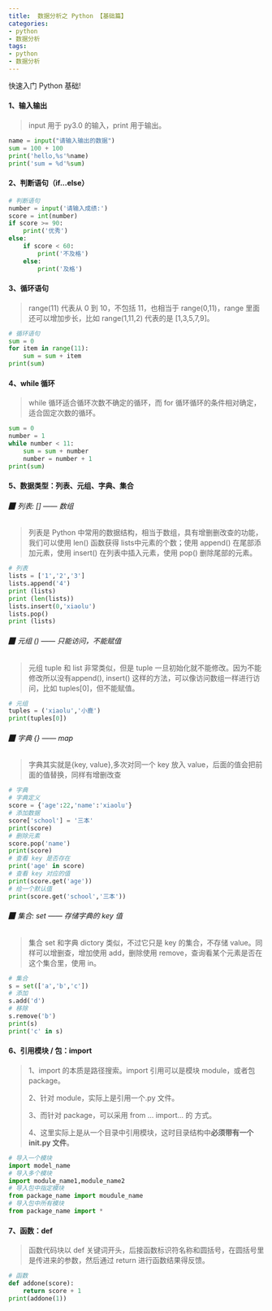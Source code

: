 ```yaml
---
title:  数据分析之 Python 【基础篇】
categories:
- python
- 数据分析
tags: 
- python
- 数据分析
---
```


快速入门 Python 基础!

<!--more-->



#### 1、输入输出

> input 用于 py3.0 的输入，print 用于输出。

```python
name = input("请输入输出的数据")
sum = 100 + 100
print('hello,%s'%name)
print('sum = %d'%sum)
```



#### 2、判断语句（if...else）

```python
# 判断语句
number = input('请输入成绩:')
score = int(number)
if score >= 90:
    print('优秀')
else:
    if score < 60:
        print('不及格')
    else:
        print('及格')
```



#### 3、循环语句

> range(11) 代表从 0 到 10，不包括 11，也相当于 range(0,11)，range 里面还可以增加步长，比如 range(1,11,2) 代表的是 [1,3,5,7,9]。

```python
# 循环语句
sum = 0
for item in range(11):
    sum = sum + item
print(sum)
```



#### 4、while 循环

> while 循环适合循环次数不确定的循环，而 for 循环循环的条件相对确定，适合固定次数的循环。

```python
sum = 0
number = 1
while number < 11:
    sum = sum + number
    number = number + 1
print(sum)
```



#### 5、数据类型：列表、元组、字典、集合

###### ▉ 列表: [] —— 数组

> 列表是 Python 中常用的数据结构，相当于数组，具有增删删改查的功能，我们可以使用 len() 函数获得 lists中元素的个数；使用 append() 在尾部添加元素，使用 insert() 在列表中插入元素，使用 pop() 删除尾部的元素。

```python
# 列表
lists = ['1','2','3']
lists.append('4')
print (lists)
print (len(lists))
lists.insert(0,'xiaolu')
lists.pop()
print (lists)
```



###### ▉ 元组 () —— 只能访问，不能赋值

> 元组 tuple 和 list 非常类似，但是 tuple 一旦初始化就不能修改。因为不能修改所以没有append(), insert() 这样的方法，可以像访问数组一样进行访问，比如 tuples[0]，但不能赋值。

```python
# 元组
tuples = ('xiaolu','小鹿')
print(tuples[0])
```



###### ▉ 字典 {} —— map

> 字典其实就是{key, value},多次对同一个 key 放入 value，后面的值会把前面的值替换，同样有增删改查

```python
# 字典
# 字典定义
score = {'age':22,'name':'xiaolu'}
# 添加数据
score['school'] = '三本'
print(score)
# 删除元素
score.pop('name')
print(score)
# 查看 key 是否存在
print('age' in score)
# 查看 key 对应的值
print(score.get('age'))
# 给一个默认值
print(score.get('school','三本'))
```



###### ▉ 集合: set —— 存储字典的 key 值

> 集合 set 和字典 dictory 类似，不过它只是 key 的集合，不存储 value。同样可以增删查，增加使用 add，删除使用 remove，查询看某个元素是否在这个集合里，使用 in。

```python
# 集合
s = set(['a','b','c'])
# 添加
s.add('d')
# 移除
s.remove('b')
print(s)
print('c' in s)
```



#### 6、引用模块 / 包：import

> 1、import 的本质是路径搜索。import 引用可以是模块 module，或者包 package。
>
> 2、针对 module，实际上是引用一个.py 文件。
>
> 3、而针对 package，可以采用 from … import... 的 方式。
>
> 4、这里实际上是从一个目录中引用模块，这时目录结构中**必须带有一个init.py 文件**。

```python
# 导入一个模块
import model_name
# 导入多个模块
import module_name1,module_name2
# 导入包中指定模块 
from package_name import moudule_name
# 导入包中所有模块 
from package_name import *

```



#### 7、函数：def

> 函数代码块以 def 关键词开头，后接函数标识符名称和圆括号，在圆括号里是传进来的参数，然后通过 return 进行函数结果得反馈。

```python
# 函数
def addone(score):
    return score + 1
print(addone(1))
```































